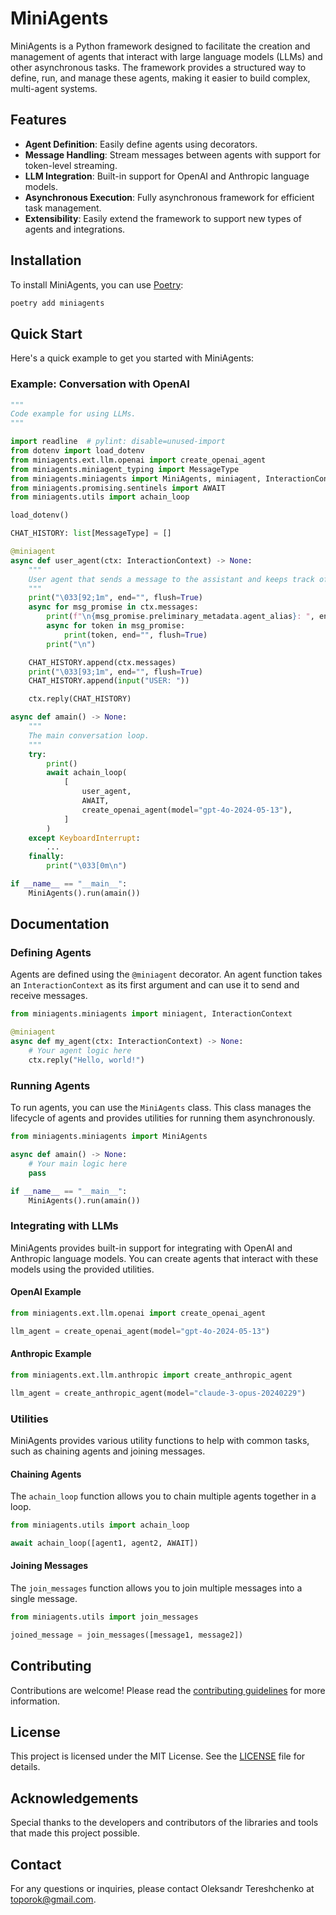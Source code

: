 # MiniAgents

MiniAgents is a Python framework designed to facilitate the creation and management of agents that interact with large language models (LLMs) and other asynchronous tasks. The framework provides a structured way to define, run, and manage these agents, making it easier to build complex, multi-agent systems.

## Features

- **Agent Definition**: Easily define agents using decorators.
- **Message Handling**: Stream messages between agents with support for token-level streaming.
- **LLM Integration**: Built-in support for OpenAI and Anthropic language models.
- **Asynchronous Execution**: Fully asynchronous framework for efficient task management.
- **Extensibility**: Easily extend the framework to support new types of agents and integrations.

## Installation

To install MiniAgents, you can use [Poetry](https://python-poetry.org/):

```sh
poetry add miniagents
```

## Quick Start

Here's a quick example to get you started with MiniAgents:

### Example: Conversation with OpenAI

```python
"""
Code example for using LLMs.
"""

import readline  # pylint: disable=unused-import
from dotenv import load_dotenv
from miniagents.ext.llm.openai import create_openai_agent
from miniagents.miniagent_typing import MessageType
from miniagents.miniagents import MiniAgents, miniagent, InteractionContext
from miniagents.promising.sentinels import AWAIT
from miniagents.utils import achain_loop

load_dotenv()

CHAT_HISTORY: list[MessageType] = []

@miniagent
async def user_agent(ctx: InteractionContext) -> None:
    """
    User agent that sends a message to the assistant and keeps track of the chat history.
    """
    print("\033[92;1m", end="", flush=True)
    async for msg_promise in ctx.messages:
        print(f"\n{msg_promise.preliminary_metadata.agent_alias}: ", end="", flush=True)
        async for token in msg_promise:
            print(token, end="", flush=True)
        print("\n")

    CHAT_HISTORY.append(ctx.messages)
    print("\033[93;1m", end="", flush=True)
    CHAT_HISTORY.append(input("USER: "))

    ctx.reply(CHAT_HISTORY)

async def amain() -> None:
    """
    The main conversation loop.
    """
    try:
        print()
        await achain_loop(
            [
                user_agent,
                AWAIT,
                create_openai_agent(model="gpt-4o-2024-05-13"),
            ]
        )
    except KeyboardInterrupt:
        ...
    finally:
        print("\033[0m\n")

if __name__ == "__main__":
    MiniAgents().run(amain())
```

## Documentation

### Defining Agents

Agents are defined using the `@miniagent` decorator. An agent function takes an `InteractionContext` as its first argument and can use it to send and receive messages.

```python
from miniagents.miniagents import miniagent, InteractionContext

@miniagent
async def my_agent(ctx: InteractionContext) -> None:
    # Your agent logic here
    ctx.reply("Hello, world!")
```

### Running Agents

To run agents, you can use the `MiniAgents` class. This class manages the lifecycle of agents and provides utilities for running them asynchronously.

```python
from miniagents.miniagents import MiniAgents

async def amain() -> None:
    # Your main logic here
    pass

if __name__ == "__main__":
    MiniAgents().run(amain())
```

### Integrating with LLMs

MiniAgents provides built-in support for integrating with OpenAI and Anthropic language models. You can create agents that interact with these models using the provided utilities.

#### OpenAI Example

```python
from miniagents.ext.llm.openai import create_openai_agent

llm_agent = create_openai_agent(model="gpt-4o-2024-05-13")
```

#### Anthropic Example

```python
from miniagents.ext.llm.anthropic import create_anthropic_agent

llm_agent = create_anthropic_agent(model="claude-3-opus-20240229")
```

### Utilities

MiniAgents provides various utility functions to help with common tasks, such as chaining agents and joining messages.

#### Chaining Agents

The `achain_loop` function allows you to chain multiple agents together in a loop.

```python
from miniagents.utils import achain_loop

await achain_loop([agent1, agent2, AWAIT])
```

#### Joining Messages

The `join_messages` function allows you to join multiple messages into a single message.

```python
from miniagents.utils import join_messages

joined_message = join_messages([message1, message2])
```

## Contributing

Contributions are welcome! Please read the [contributing guidelines](CONTRIBUTING.md) for more information.

## License

This project is licensed under the MIT License. See the [LICENSE](LICENSE) file for details.

## Acknowledgements

Special thanks to the developers and contributors of the libraries and tools that made this project possible.

## Contact

For any questions or inquiries, please contact Oleksandr Tereshchenko at [toporok@gmail.com](mailto:toporok@gmail.com).
